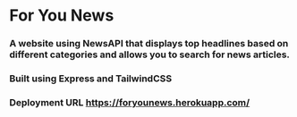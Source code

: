 # For You News

### A website using NewsAPI that displays top headlines based on different categories and allows you to search for news articles. 

### Built using Express and TailwindCSS

### Deployment URL https://foryounews.herokuapp.com/